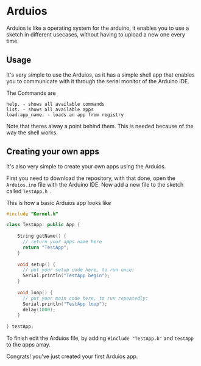 # Arduios
Arduios is like a operating system for the arduino, it enables you to use a sketch in different usecases, without having to upload a new one every time.

## Usage
It's very simple to use the Arduios, as it has a simple shell app that enables you to communicate with it through the serial monitor of the Arduino IDE.

The Commands are
```
help. - shows all available commands
list. - shows all available apps
load:app_name. - loads an app from registry
```
Note that theres alway a point behind them. This is needed because of the way the shell works.

## Creating your own apps
It's also very simple to create your own apps using the Arduios.

First you need to download the repository, with that done, open the ``Arduios.ino`` file with the Arduino IDE.
Now add a new file to the sketch called ``TestApp.h ``.

This is how a basic Arduios app looks like
```c++
#include "Kernel.h"

class TestApp: public App {
    
    String getName() {
      // return your apps name here
      return "TestApp";
    }
    
    void setup() {
      // put your setup code here, to run once:
      Serial.println("TestApp begin");
    }
    
    void loop() {
      // put your main code here, to run repeatedly:
      Serial.println("TestApp loop");
      delay(1000);
    }
    
} testApp;
```

To finish edit the Arduios file, by adding ``#include "TestApp.h"`` and ``testApp`` to the apps array.

Congrats! you've just created your first Arduios app.
